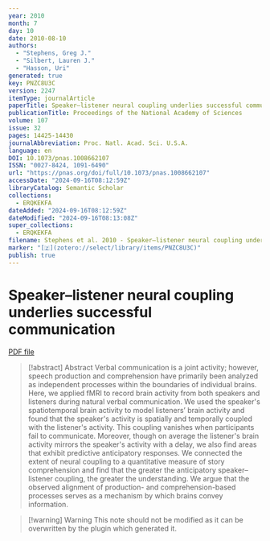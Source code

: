 ```yaml
---
year: 2010
month: 7
day: 10
date: 2010-08-10
authors:
  - "Stephens, Greg J."
  - "Silbert, Lauren J."
  - "Hasson, Uri"
generated: true
key: PNZC8U3C
version: 2247
itemType: journalArticle
paperTitle: Speaker–listener neural coupling underlies successful communication
publicationTitle: Proceedings of the National Academy of Sciences
volume: 107
issue: 32
pages: 14425-14430
journalAbbreviation: Proc. Natl. Acad. Sci. U.S.A.
language: en
DOI: 10.1073/pnas.1008662107
ISSN: "0027-8424, 1091-6490"
url: "https://pnas.org/doi/full/10.1073/pnas.1008662107"
accessDate: "2024-09-16T08:12:59Z"
libraryCatalog: Semantic Scholar
collections:
  - ERQKEKFA
dateAdded: "2024-09-16T08:12:59Z"
dateModified: "2024-09-16T08:13:08Z"
super_collections:
  - ERQKEKFA
filename: Stephens et al. 2010 - Speaker–listener neural coupling underlies successful communication.pdf
marker: "[🇿](zotero://select/library/items/PNZC8U3C)"
publish: true
---
```

# Speaker–listener neural coupling underlies successful communication

[PDF file](/Papers/PDFs/Stephens%20et%20al.%202010%20-%20Speaker–listener%20neural%20coupling%20underlies%20successful%20communication.pdf)

> [!abstract] Abstract
> Verbal communication is a joint activity; however, speech production and comprehension have primarily been analyzed as independent processes within the boundaries of individual brains. Here, we applied fMRI to record brain activity from both speakers and listeners during natural verbal communication. We used the speaker's spatiotemporal brain activity to model listeners’ brain activity and found that the speaker's activity is spatially and temporally coupled with the listener's activity. This coupling vanishes when participants fail to communicate. Moreover, though on average the listener's brain activity mirrors the speaker's activity with a delay, we also find areas that exhibit predictive anticipatory responses. We connected the extent of neural coupling to a quantitative measure of story comprehension and find that the greater the anticipatory speaker–listener coupling, the greater the understanding. We argue that the observed alignment of production- and comprehension-based processes serves as a mechanism by which brains convey information.

>[!warning] Warning
> This note should not be modified as it can be overwritten by the plugin which generated it.

